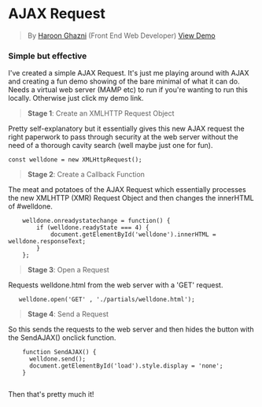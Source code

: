 # AJAX Request
>By [Haroon Ghazni](http://hghazni.com)
(Front End Web Developer)
>[View Demo](http://hghazni.com/ajax/)

### Simple but effective
I've created a simple AJAX Request. It's just me playing around with AJAX and creating a fun demo showing of the bare minimal of what it can do. Needs a virtual web server (MAMP etc) to run if you're wanting to run this locally. Otherwise just click my demo link.

>**Stage 1**: Create an XMLHTTP Request Object

Pretty self-explanatory but it essentially gives this new AJAX request the right paperwork to pass through security at the web server without the need of a thorough cavity search (well maybe just one for fun).
```` 
const welldone = new XMLHttpRequest();

````

>**Stage 2**: Create a Callback Function

The meat and potatoes of the AJAX Request which essentially processes the new XMLHTTP (XMR) Request Object and then changes the innerHTML of #welldone.
```` 
    welldone.onreadystatechange = function() {
        if (welldone.readyState === 4) {
            document.getElementById('welldone').innerHTML = welldone.responseText;
        }
    };

````

>**Stage 3**: Open a Request

Requests welldone.html from the web server with a 'GET' request.
```` 
   welldone.open('GET' , './partials/welldone.html');

````

>**Stage 4**: Send a Request

So this sends the requests to the web server and then hides the button with the SendAJAX() onclick function.

```` 
    function SendAJAX() {
      welldone.send();
      document.getElementById('load').style.display = 'none';  
    }
    
 ```` 
 
 Then that's pretty much it!